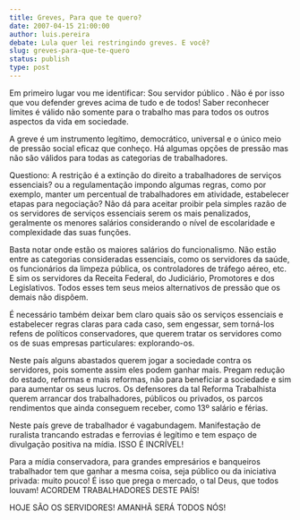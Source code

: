 ```yaml
---
title: Greves, Para que te quero?
date: 2007-04-15 21:00:00
author: luis.pereira
debate: Lula quer lei restringindo greves. E você?
slug: greves-para-que-te-quero
status: publish 
type: post
---
```


Em primeiro lugar vou me identificar: Sou servidor público . Não é por isso que vou defender greves acima de tudo e de todos! Saber reconhecer limites é válido não somente para o trabalho mas para todos os outros aspectos da vida em sociedade.  

A greve é um instrumento legítimo, democrático, universal e o único meio de pressão social eficaz que conheço. Há algumas opções de pressão mas não são válidos para todas as categorias de trabalhadores.  

Questiono: A restrição é a extinção do direito a trabalhadores de serviços essenciais? ou a regulamentação impondo algumas regras, como por exemplo, manter um percentual de trabalhadores em atividade, estabelecer etapas para negociação? Não dá para aceitar proibir pela simples razão de os servidores de serviços essenciais serem os mais penalizados, geralmente os menores salários considerando o nível de escolaridade e complexidade das suas funções.  

Basta notar onde estão os maiores salários do funcionalismo. Não estão entre as categorias consideradas essenciais, como os servidores da saúde, os funcionários da limpeza pública, os controladores de tráfego aéreo, etc. E sim os servidores da Receita Federal, do Judiciário, Promotores e dos Legislativos. Todos esses tem seus meios alternativos de pressão que os demais não dispõem.  

É necessário também deixar bem claro quais são os serviços essenciais e estabelecer regras claras para cada caso, sem engessar, sem torná-los refens de políticos conservadores, que querem tratar os servidores como os de suas empresas particulares: explorando-os.  

Neste país alguns abastados querem jogar a sociedade contra os servidores, pois somente assim eles podem ganhar mais. Pregam redução do estado, reformas e mais reformas, não para beneficiar a sociedade e sim para aumentar os seus lucros. Os defensores da tal Reforma Trabalhista querem arrancar dos trabalhadores, públicos ou privados, os parcos rendimentos que ainda conseguem receber, como 13º salário e férias.  

Neste país greve de trabalhador é vagabundagem. Manifestação de ruralista trancando estradas e ferrovias é legítimo e tem espaço de divulgação positiva na mídia. ISSO É INCRÍVEL!  

Para a mídia conservadora, para grandes empresários e banqueiros trabalhador tem que ganhar a mesma coisa, seja público ou da iniciativa privada: muito pouco! É isso que prega o mercado, o tal Deus, que todos louvam! ACORDEM TRABALHADORES DESTE PAÍS!  

HOJE SÃO OS SERVIDORES! AMANHÃ SERÁ TODOS NÓS!
